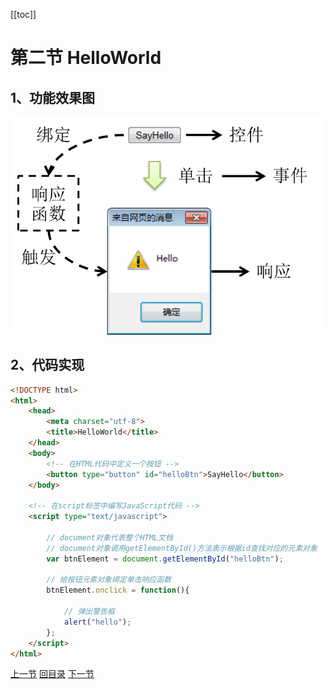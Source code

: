 [[toc]]

# 第二节 HelloWorld

## 1、功能效果图

![./images](./images/img001.png)



## 2、代码实现

```html
<!DOCTYPE html>
<html>
	<head>
		<meta charset="utf-8">
		<title>HelloWorld</title>
	</head>
	<body>
		<!-- 在HTML代码中定义一个按钮 -->
		<button type="button" id="helloBtn">SayHello</button>
	</body>
	
	<!-- 在script标签中编写JavaScript代码 -->
	<script type="text/javascript">
		
		// document对象代表整个HTML文档
		// document对象调用getElementById()方法表示根据id查找对应的元素对象
		var btnElement = document.getElementById("helloBtn");
		
		// 给按钮元素对象绑定单击响应函数
		btnElement.onclick = function(){
			
			// 弹出警告框
			alert("hello");
		};
	</script>
</html>
```



[上一节](verse01.html) [回目录](index.html) [下一节](verse03.html)